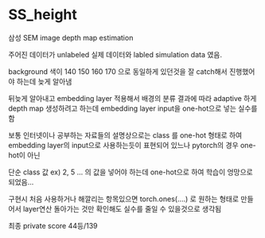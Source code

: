 # SS_height
삼성 SEM image depth map estimation

주어진 데이터가 unlabeled 실제 데이터와 labled simulation data 였음.

background 색이 140 150 160 170 으로 동일하게 있던것을 잘 catch해서 진행했어야 하는데 늦게 알아냄

뒤늦게 알아내고 embedding layer 적용해서 배경의 분류 결과에 따라 adaptive 하게 depth map 생성하려고 하는데 embedding layer input을 one-hot으로 넣는 실수를함

보통 인터넷이나 공부하는 자료들의 설명상으로는 class 를 one-hot 형태로 하여 embedding layer의 input으로 사용하는듯이 표현되어 있느나 pytorch의 경우 one-hot이 아닌 

단순 class 값 ex) 2, 5 ... 의 값을 넣어야 하는데 one-hot으로 하여 학습이 엉망으로 되었음...

구현시 처음 사용하거나 해깔리는 항목있으면 torch.ones(....) 로 원하는 형태로 만들어서 layer연산 돌아가는 것만 확인해도 실수를 줄일 수 있을것으로 생각됨

최종 private score 44등/139
